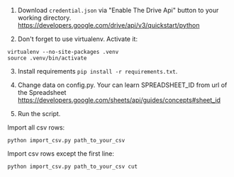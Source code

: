 1. Download `credential.json` via "Enable The Drive Api" button to your working directory.
https://developers.google.com/drive/api/v3/quickstart/python

2. Don't forget to use virtualenv. Activate it:
```
virtualenv --no-site-packages .venv
source .venv/bin/activate
```

3. Install requirements `pip install -r requirements.txt`.

4. Change data on config.py. Your can learn SPREADSHEET_ID from url of the Spreadsheet
https://developers.google.com/sheets/api/guides/concepts#sheet_id

5. Run the script.

Import all csv rows:
```
python import_csv.py path_to_your_csv
```
Import csv rows except the first line:
```
python import_csv.py path_to_your_csv cut
```
